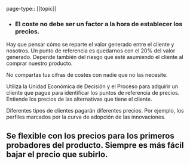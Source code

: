 page-type:: [[topic]]
- ### El coste no debe ser un factor a la hora de establecer los precios.

Hay que pensar cómo se reparte el valor generado entre el cliente y nosotros. Un punto de referencia es quedarnos con el 20% del valor generado. Depende también del riesgo que esté asumiendo el cliente al comprar nuestro producto.

No compartas tus cifras de costes con nadie que no las necesite.

Utiliza la Unidad Económica de Decisión y el Proceso para adquirir un cliente que pague para identificar los puntos de referencia de precios. Entiende los precios de las alternativas que tiene el cliente.

Diferentes tipos de clientes pagarán diferentes precios. Por ejemplo, los perfiles marcados por la curva de adopción de las innovaciones.

Se flexible con los precios para los primeros probadores del producto. Siempre es más fácil bajar el precio que subirlo.
  - 


